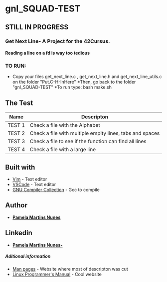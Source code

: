 # gnl_SQUAD-TEST
## STILL IN PROGRESS
### Get Next Line- A Project for the 42Cursus.
#### Reading a line on a fd is way too tedious
### TO RUN:
* Copy your files get_next_line.c , get_next_line.h and get_next_line_utils.c on the folder "Put.C-H-InHere"
*Then, go back to the folder "gnl_SQUAD-TEST"
*To run type: bash make.sh

## The Test
| Name  |  Descripton  |
| ------------------- | ------------------- |
| TEST 1 | Check a file with the Alphabet	|
| TEST 2 | Check a file with multiple empity lines, tabs and spaces |
| TEST 3 |  Check a file to see if the function can find all lines|
| TEST 4 | Check a file with a large line |


## Built with

* [Vim](https://www.vim.org/) - Text editor
* [VSCode](https://code.visualstudio.com/) - Text editor
* [GNU Compiler Collection](https://gcc.gnu.org/) - Gcc to compile


## Author

* **[Pamela Martins Nunes](https://github.com/pmartinsn)**

## Linkedin

* **[Pamela Martins Nunes- ](https://www.linkedin.com/in/pamelaillisse/)**

##### Aditional information

* [Man pages](https://www.die.net/) - Website where most of descripton was cut
* [Linux Programmer's Manual](http://man7.org/) - Cool website 